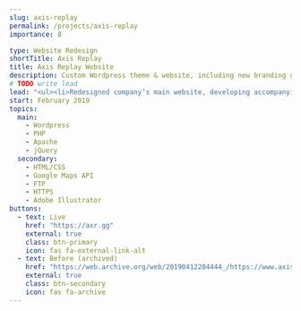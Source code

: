 ```yaml
---
slug: axis-replay
permalink: /projects/axis-replay
importance: 8

type: Website Redesign
shortTitle: Axis Replay
title: Axis Replay Website
description: Custom Wordpress theme & website, including new branding guidelines as well as custom PHP code to handle conditional file injection
# TODO write lead
lead: "<ul><li>Redesigned company’s main website, developing accompanying mockups and branding guidelines</li><li>Developed custom PHP to handle modular and conditional injection of various styles and scripts</li><li>Used an Apache/MySQL/PHP stack with Wordpress on AWS to configure staging before deploying</li></ul>"
start: February 2019
topics:
  main:
    - Wordpress
    - PHP
    - Apache
    - jQuery
  secondary:
    - HTML/CSS
    - Google Maps API
    - FTP
    - HTTPS
    - Adobe Illustrator
buttons:
  - text: Live
    href: "https://axr.gg"
    external: true
    class: btn-primary
    icon: fas fa-external-link-alt
  - text: Before (archived)
    href: "https://web.archive.org/web/20190412204444_/https://www.axisreplay.com/"
    external: true
    class: btn-secondary
    icon: fas fa-archive
---
```

